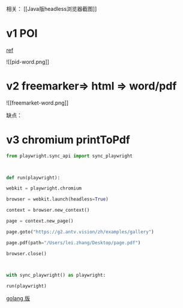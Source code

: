 相关： [[Java版headless浏览器截图]]


# v1 POI 


[ref](https://roytuts.com/create-a-word-document-using-apache-poi/)

![[pid-word.png]]
# v2 freemarker=> html => word/pdf

![[freemarket-word.png]]

缺点： 

# v3 chromium printToPdf

```python
from playwright.sync_api import sync_playwright

  

def run(playwright):

webkit = playwright.chromium

browser = webkit.launch(headless=True)

context = browser.new_context()

page = context.new_page()

page.goto("https://g2.antv.vision/zh/examples/gallery")

page.pdf(path="/Users/lei.zhang/Desktop/page.pdf")

browser.close()

  

with sync_playwright() as playwright:

run(playwright)
```

[golang 版](https://medium.com/compass-true-north/go-service-to-convert-web-pages-to-pdf-using-headless-chrome-5fd9ffbae1af)